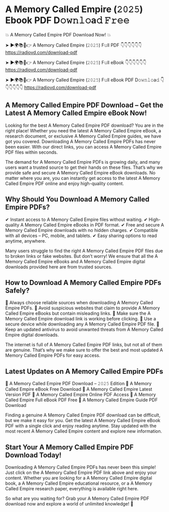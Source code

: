# A Memory Called Empire (𝟸𝟶𝟸𝟻) Ebook PDF D𝚘𝚠𝚗𝚕𝚘a𝚍 𝙵𝚛𝚎𝚎

💥 A Memory Called Empire PDF Download Now! 💥

➤ ►🌍📚📱👉 A Memory Called Empire (𝟸𝟶𝟸𝟻) F𝚞ll PDF 👇👇👇👇👇👇
https://radiovd.com/download-pdf

➤ ►🌍📚📱👉 A Memory Called Empire (𝟸𝟶𝟸𝟻) F𝚞ll eBook 👇👇👇👇👇👇
https://radiovd.com/download-pdf

➤ ►🌍📚📱👉 A Memory Called Empire (𝟸𝟶𝟸𝟻) F𝚞ll eBook PDF D𝚘𝚠𝚗𝚕𝚘a𝚍 👇👇👇👇👇👇
https://radiovd.com/download-pdf

## A Memory Called Empire PDF Download – Get the Latest A Memory Called Empire eBook Now!

Looking for the best A Memory Called Empire PDF download? You are in the right place! Whether you need the latest A Memory Called Empire eBook, a research document, or exclusive A Memory Called Empire guides, we have got you covered. Downloading A Memory Called Empire PDFs has never been easier. With our direct links, you can access A Memory Called Empire PDF files within seconds.

The demand for A Memory Called Empire PDFs is growing daily, and many users want a trusted source to get their hands on these files. That’s why we provide safe and secure A Memory Called Empire eBook downloads. No matter where you are, you can instantly get access to the latest A Memory Called Empire PDF online and enjoy high-quality content.

## Why Should You Download A Memory Called Empire PDFs?

✔ Instant access to A Memory Called Empire files without waiting.
✔ High-quality A Memory Called Empire eBooks in PDF format.
✔ Free and secure A Memory Called Empire downloads with no hidden charges.
✔ Compatible with all devices – PC, mobile, and tablets.
✔ Easy sharing options to read anytime, anywhere.

Many users struggle to find the right A Memory Called Empire PDF files due to broken links or fake websites. But don’t worry! We ensure that all the A Memory Called Empire eBooks and A Memory Called Empire digital downloads provided here are from trusted sources.

## How to Download A Memory Called Empire PDFs Safely?

📌 Always choose reliable sources when downloading A Memory Called Empire PDFs.
📌 Avoid suspicious websites that claim to provide A Memory Called Empire eBooks but contain misleading links.
📌 Make sure the A Memory Called Empire download link is working before clicking.
📌 Use a secure device while downloading any A Memory Called Empire PDF file.
📌 Keep an updated antivirus to avoid unwanted threats from A Memory Called Empire digital downloads.

The internet is full of A Memory Called Empire PDF links, but not all of them are genuine. That’s why we make sure to offer the best and most updated A Memory Called Empire PDFs for easy access.

## Latest Updates on A Memory Called Empire PDFs

🔹 A Memory Called Empire PDF Download – 𝟸𝟶𝟸𝟻 Edition
🔹 A Memory Called Empire eBook Free Download
🔹 A Memory Called Empire Latest Version PDF
🔹 A Memory Called Empire Online PDF Access
🔹 A Memory Called Empire Full eBook PDF Free
🔹 A Memory Called Empire Guide PDF Download

Finding a genuine A Memory Called Empire PDF download can be difficult, but we make it easy for you. Get the latest A Memory Called Empire eBook PDF with a single click and enjoy reading anytime. Stay updated with the most recent A Memory Called Empire content and explore new information.

## Start Your A Memory Called Empire PDF Download Today!

Downloading A Memory Called Empire PDFs has never been this simple! Just click on the A Memory Called Empire PDF link above and enjoy your content. Whether you are looking for a A Memory Called Empire digital book, a A Memory Called Empire educational resource, or a A Memory Called Empire research paper, everything is available right here.

So what are you waiting for? Grab your A Memory Called Empire PDF download now and explore a world of unlimited knowledge! 🚀